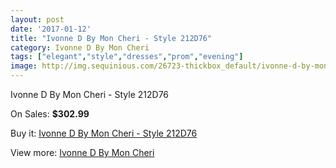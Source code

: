 ```yaml
---
layout: post
date: '2017-01-12'
title: "Ivonne D By Mon Cheri - Style 212D76"
category: Ivonne D By Mon Cheri
tags: ["elegant","style","dresses","prom","evening"]
image: http://img.sequinious.com/26723-thickbox_default/ivonne-d-by-mon-cheri-style-212d76.jpg
---
```

Ivonne D By Mon Cheri - Style 212D76

On Sales: **$302.99**
<a href="https://www.sequinious.com/ivonne-d-by-mon-cheri/9506-ivonne-d-by-mon-cheri-style-212d76.html"><amp-img layout="responsive" width="600" height="600" src="//img.sequinious.com/26723-thickbox_default/ivonne-d-by-mon-cheri-style-212d76.jpg" alt="Ivonne D By Mon Cheri - Style 212D76 0" /></a>

Buy it: [Ivonne D By Mon Cheri - Style 212D76](https://www.sequinious.com/ivonne-d-by-mon-cheri/9506-ivonne-d-by-mon-cheri-style-212d76.html "Ivonne D By Mon Cheri - Style 212D76")

View more: [Ivonne D By Mon Cheri](https://www.sequinious.com/58-ivonne-d-by-mon-cheri "Ivonne D By Mon Cheri")